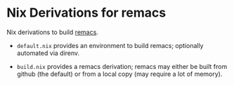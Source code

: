 # Nix Derivations for remacs

Nix derivations to build [remacs](https://github.com/remacs/remacs/ "remacs github repository").

- `default.nix` provides an environment to build remacs; optionally automated via direnv.

- `build.nix` provides a remacs derivation; remacs may either be built from github (the default) or from a local copy (may require a lot of memory).
